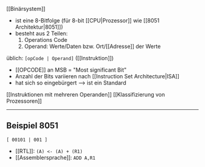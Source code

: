[[Binärsystem]]
- ist eine 8-Bitfolge (für 8-bit [[CPU|Prozessor]] wie [[8051 Architektur|8051]])
- besteht aus 2 Teilen:
	1. Operations Code
	2. Operand: Werte/Daten bzw. Ort/[[Adresse]] der Werte

üblich: `[opCode | Operand]` ([[Instruktion]])
- [[OPCODE]] an MSB = "Most significant Bit"
- Anzahl der Bits variieren nach [[Instruction Set Architecture|ISA]] 
- hat sich so eingebürgert --> ist ein Standard

[[Instruktionen mit mehreren Operanden]]
[[Klassifizierung von Prozessoren]]

---
## Beispiel 8051
`[ 00101 | 001 ]`
- [[RTL]]: `(A) <- (A) + (R1)`
- [[Assemblersprache]]: `ADD A,R1`